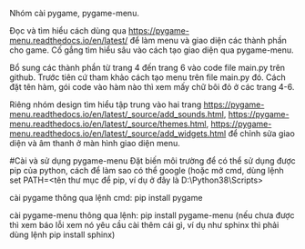 Nhóm cài pygame, pygame-menu. 

Đọc và tìm hiểu cách dùng qua https://pygame-menu.readthedocs.io/en/latest/ để làm menu và giao diện các thành phần cho game. Cố gắng tìm hiểu sâu vào cách tạo giao diện qua pygame-menu.

Bổ sung các thành phần từ trang 4 đến trang 6 vào code file main.py trên github. Trước tiên cứ tham khảo cách tạo menu trên file main.py đó.
Cách đặt tên hàm, gói code vào hàm nào thì xem mấy chữ bôi đỏ ở các trang 4-6.

Riêng nhóm design tìm hiểu tập trung vào hai trang https://pygame-menu.readthedocs.io/en/latest/_source/add_sounds.html, https://pygame-menu.readthedocs.io/en/latest/_source/themes.html, https://pygame-menu.readthedocs.io/en/latest/_source/add_widgets.html để chỉnh sửa giao diện và âm thanh ở màn hình giao diện menu.



#Cài và sử dụng pygame-menu
Đặt biến môi trường để có thể sử dụng được pip của python, cách để làm sao có thể google
(hoặc mở cmd, dùng lệnh set PATH=<tên thư mục để pip, ví dụ ở đây là D:\Python38\Scripts>

cài pygame thông qua lệnh cmd: 
  pip install pygame
  
cài pygame-menu thông qua lệnh:
  pip install pygame-menu
(nếu chưa được thì xem báo lỗi xem nó yêu cầu cài thêm cái gì, ví dụ như sphinx thì phải dùng lệnh pip install sphinx)

